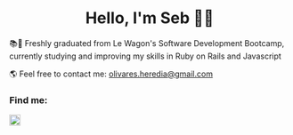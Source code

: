 <h1 align="center">Hello, I'm Seb 🕺🏻</h1>

📚🔎 Freshly graduated from Le Wagon's Software Development Bootcamp, currently studying and improving my skills in Ruby on Rails and Javascript </p>

🌎 Feel free to contact me: olivares.heredia@gmail.com

<h3 align="left">Find me:</h3>
<p align="left">
<a href="https://linkedin.com/in/sebolivares" target="blank"><img align="center" src="https://cdn.jsdelivr.net/npm/simple-icons@3.0.1/icons/linkedin.svg" alt="my linkedin profile" height="20" width="20" /></a>
</p>
